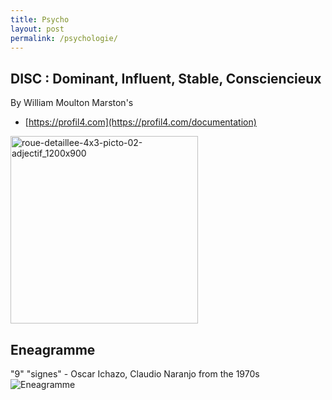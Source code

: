 ```yaml
---
title: Psycho
layout: post
permalink: /psychologie/
---
```


DISC : Dominant, Influent, Stable, Consciencieux
---
By William Moulton Marston's
* [https://profil4.com](https://profil4.com/documentation)
<img alt="roue-detaillee-4x3-picto-02-adjectif_1200x900" src="https://github.com/cylmat/cylmat.github.io/assets/47034111/37362ef8-204c-4b25-910d-7dc2e487f1a3" width=300 height=300 />

Eneagramme
---
"9" "signes" - Oscar Ichazo, Claudio Naranjo from the 1970s
![Eneagramme](https://static.wixstatic.com/media/d5d114_4c3ff44c8baf44e1a440dd529866dedb~mv2.png/v1/crop/x_71,y_43,w_592,h_317/fill/w_635,h_334,al_c,lg_1,q_85,enc_auto/Diapositive1.png)

